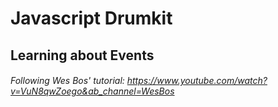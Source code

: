 # Javascript Drumkit

## Learning about Events

###### Following Wes Bos' tutorial: https://www.youtube.com/watch?v=VuN8qwZoego&ab_channel=WesBos